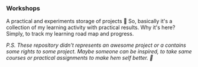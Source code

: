 ### Workshops
A practical and experiments storage of projects :thinking:
So, basically it's a collection of my learning activity with practical results. Why it's here? Simply, to track my learning road map and progress.

*P.S. These repository didn't represents an awesome project or a contains some rights to some project. Maybe someone can be inspired, to take same courses or practical assignments to make hem self better. :muscle:*
